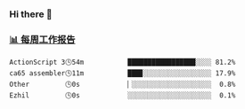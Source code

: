 ### Hi there 👋

<!-- waka-box start -->
### <a href="https://gist.github.com/b3f90cfdb958d2401b019f821c34c859" target="_blank">📊 每周工作报告</a>
```text
ActionScript 3🕓54m           █████████████████░░░░ 81.2%
ca65 assembler🕓11m           ███▊░░░░░░░░░░░░░░░░░ 17.9%
Other         🕓0s            ▏░░░░░░░░░░░░░░░░░░░░  0.8%
Ezhil         🕓0s            ░░░░░░░░░░░░░░░░░░░░░  0.1%
```
<!-- waka-box end -->

<!--
**yiningv/yiningv** is a ✨ _special_ ✨ repository because its `README.md` (this file) appears on your GitHub profile.
Here are some ideas to get you started:
- 🔭 I’m currently working on ...
- 🌱 I’m currently learning ...
- 👯 I’m looking to collaborate on ...
- 🤔 I’m looking for help with ...
- 💬 Ask me about ...
- 📫 How to reach me: ...
- 😄 Pronouns: ...
- ⚡ Fun fact: ...
-->
